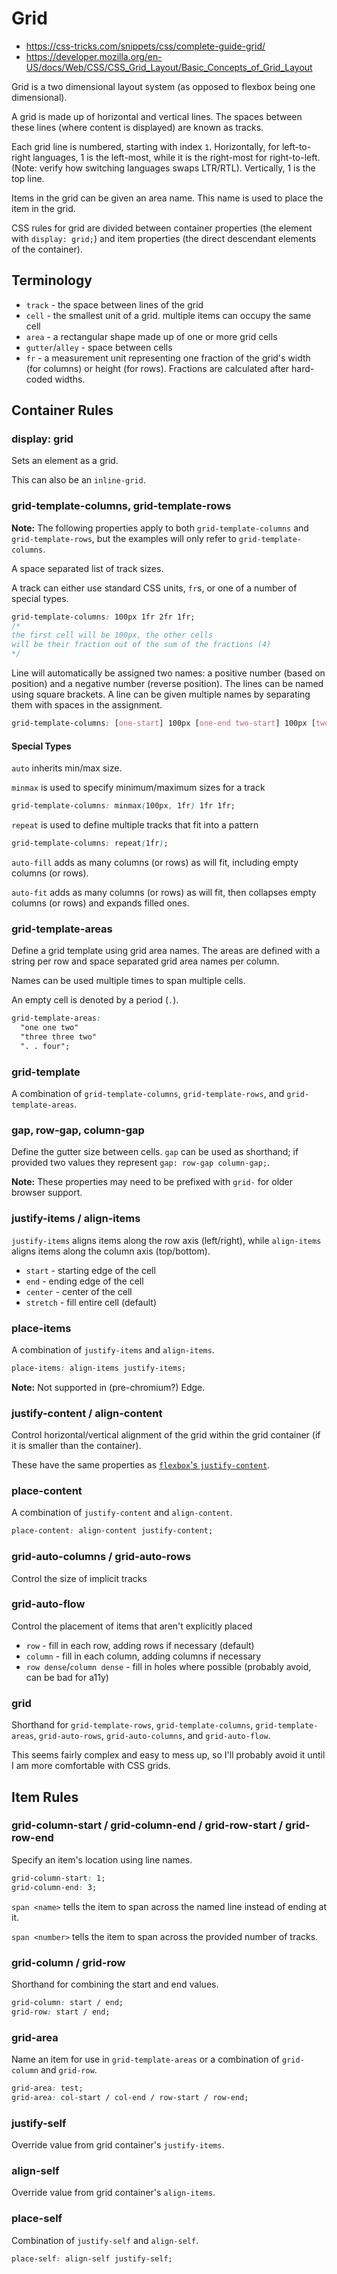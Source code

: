 # Grid

* https://css-tricks.com/snippets/css/complete-guide-grid/
* https://developer.mozilla.org/en-US/docs/Web/CSS/CSS_Grid_Layout/Basic_Concepts_of_Grid_Layout

Grid is a two dimensional layout system (as opposed to flexbox being one dimensional).

A grid is made up of horizontal and vertical lines. The spaces between these lines (where content is displayed) are known as tracks.

Each grid line is numbered, starting with index `1`. Horizontally, for left-to-right languages, 1 is the left-most, while it is the right-most for right-to-left. (Note: verify how switching languages swaps LTR/RTL). Vertically, 1 is the top line.

Items in the grid can be given an area name. This name is used to place the item in the grid.

CSS rules for grid are divided between container properties (the element with `display: grid;`) and item properties (the direct descendant elements of the container).

## Terminology

* `track` - the space between lines of the grid
* `cell` - the smallest unit of a grid. multiple items can occupy the same cell
* `area` - a rectangular shape made up of one or more grid cells
* `gutter`/`alley` - space between cells
* `fr` - a measurement unit representing one fraction of the grid's width (for columns) or height (for rows). Fractions are calculated after hard-coded widths.

## Container Rules

### display: grid

Sets an element as a grid.

This can also be an `inline-grid`.

### grid-template-columns, grid-template-rows

**Note:** The following properties apply to both `grid-template-columns` and `grid-template-rows`, but the examples will only refer to `grid-template-columns`.

A space separated list of track sizes.

A track can either use standard CSS units, `fr`s, or one of a number of special types.

```css
grid-template-columns: 100px 1fr 2fr 1fr;
/*
the first cell will be 100px, the other cells
will be their fraction out of the sum of the fractions (4)
*/
```

Line will automatically be assigned two names: a positive number (based on position) and a negative number (reverse position). The lines can be named using square brackets. A line can be given multiple names by separating them with spaces in the assignment.

```css
grid-template-columns: [one-start] 100px [one-end two-start] 100px [two-end];
```

#### Special Types

`auto` inherits min/max size.

`minmax` is used to specify minimum/maximum sizes for a track

```css
grid-template-columns: minmax(100px, 1fr) 1fr 1fr;
```

`repeat` is used to define multiple tracks that fit into a pattern

```css
grid-template-columns: repeat(1fr);
```

`auto-fill` adds as many columns (or rows) as will fit, including empty columns (or rows).

`auto-fit` adds as many columns (or rows) as will fit, then collapses empty columns (or rows) and expands filled ones.


### grid-template-areas

Define a grid template using grid area names. The areas are defined with a string per row and space separated grid area names per column.

Names can be used multiple times to span multiple cells.

An empty cell is denoted by a period (`.`).

```css
grid-template-areas:
  "one one two"
  "three three two"
  ". . four";
```

### grid-template

A combination of `grid-template-columns`, `grid-template-rows`, and `grid-template-areas`.

### gap, row-gap, column-gap

Define the gutter size between cells. `gap` can be used as shorthand; if provided two values they represent `gap: row-gap column-gap;`.

**Note:** These properties may need to be prefixed with `grid-` for older browser support.

### justify-items / align-items

`justify-items` aligns items along the row axis (left/right), while `align-items` aligns items along the column axis (top/bottom).

* `start` - starting edge of the cell
* `end` - ending edge of the cell
* `center` - center of the cell
* `stretch` - fill entire cell (default)

### place-items

A combination of `justify-items` and `align-items`.

```css
place-items: align-items justify-items;
```

**Note:** Not supported in (pre-chromium?) Edge.

### justify-content / align-content

Control horizontal/vertical alignment of the grid within the grid container (if it is smaller than the container).

These have the same properties as [`flexbox`'s `justify-content`](./flex.md#justify-content).

### place-content

A combination of `justify-content` and `align-content`.

```css
place-content: align-content justify-content;
```

### grid-auto-columns / grid-auto-rows

Control the size of implicit tracks

### grid-auto-flow

Control the placement of items that aren't explicitly placed

* `row` - fill in each row, adding rows if necessary (default)
* `column` - fill in each column, adding columns if necessary
* `row dense`/`column dense` - fill in holes where possible (probably avoid, can be bad for a11y)

### grid

Shorthand for `grid-template-rows`, `grid-template-columns`, `grid-template-areas`, `grid-auto-rows`, `grid-auto-columns`, and `grid-auto-flow`.

This seems fairly complex and easy to mess up, so I'll probably avoid it until I am more comfortable with CSS grids.

## Item Rules

### grid-column-start / grid-column-end / grid-row-start / grid-row-end

Specify an item's location using line names.

```css
grid-column-start: 1;
grid-column-end: 3;
```

`span <name>` tells the item to span across the named line instead of ending at it.

`span <number>` tells the item to span across the provided number of tracks.

### grid-column / grid-row

Shorthand for combining the start and end values.

```css
grid-column: start / end;
grid-row: start / end;
```

### grid-area

Name an item for use in `grid-template-areas` or a combination of `grid-column` and `grid-row`.

```css
grid-area: test;
grid-area: col-start / col-end / row-start / row-end;
```

### justify-self

Override value from grid container's `justify-items`.

### align-self

Override value from grid container's `align-items`.

### place-self

Combination of `justify-self` and `align-self`.

```css
place-self: align-self justify-self;
```
